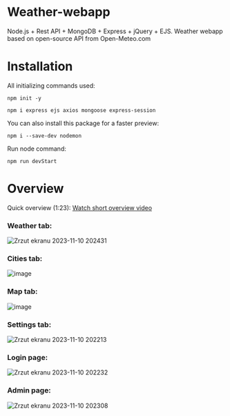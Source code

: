 # Weather-webapp

Node.js + Rest API + MongoDB + Express + jQuery + EJS. Weather webapp based on open-source API from Open-Meteo.com

# Installation

All initializing commands used:
```
npm init -y

npm i express ejs axios mongoose express-session
```
You can also install this package for a faster preview:
```
npm i --save-dev nodemon
```
Run node command:
```
npm run devStart
```

# Overview

Quick overview (1:23): [Watch short overview video](https://github.com/sebastianbrzustowicz/Weather-webapp/assets/66909222/8296de53-7e1b-4abd-b7e4-be14a63efe08)

### Weather tab:
![Zrzut ekranu 2023-11-10 202431](https://github.com/sebastianbrzustowicz/Weather-webapp/assets/66909222/4f95d639-a7b9-429c-ac75-ab89ffc58946)

### Cities tab:
![image](https://github.com/sebastianbrzustowicz/Weather-webapp/assets/66909222/20be007d-ab3c-44b2-9d28-bf1d782cdba8)

### Map tab:
![image](https://github.com/sebastianbrzustowicz/Weather-webapp/assets/66909222/e08b9ad2-30ef-47a8-9c27-a85d9f73e7db)

### Settings tab:
![Zrzut ekranu 2023-11-10 202213](https://github.com/sebastianbrzustowicz/Weather-webapp/assets/66909222/a26a8d14-e761-419d-aee0-c46ae48be5af)

### Login page:
![Zrzut ekranu 2023-11-10 202232](https://github.com/sebastianbrzustowicz/Weather-webapp/assets/66909222/bf275c40-4185-4441-b0cd-f26b39a0bf89)

### Admin page:
![Zrzut ekranu 2023-11-10 202308](https://github.com/sebastianbrzustowicz/Weather-webapp/assets/66909222/97eab492-d94d-41eb-9359-1908decd9b02)
